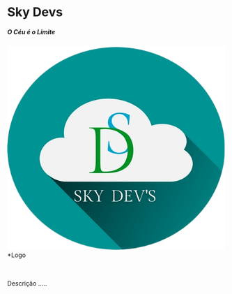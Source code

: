 <h1>Sky Devs</h1>
<h5>O Céu é o Limite</h5>
<img src="logo.png">
<label>*Logo</label>
<br>
<br>
<br>
<p>Descrição .....</p>
